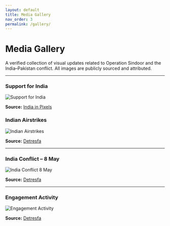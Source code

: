 ```yaml
---
layout: default
title: Media Gallery
nav_order: 3
permalink: /gallery/
---
```


# Media Gallery

A verified collection of visual updates related to Operation Sindoor and the India–Pakistan conflict. All images are publicly sourced and attributed.

---

### Support for India

![Support for India](https://github.com/probablyvivek/India-Briefs/blob/main/assets/Images/support-iip.png?raw=true)

**Source:** [India in Pixels](https://x.com/indiainpixels/status/1920518858181386340/photo/1)

### Indian Airstrikes

![Indian Airstrikes](https://github.com/probablyvivek/India-Briefs/blob/main/assets/Images/indian-airstrikes.png?raw=true)

**Source:** [Detresfa](https://x.com/detresfa_/status/1920041879929852236/photo/1)

---

### India Conflict – 8 May

![India Conflict 8 May](https://github.com/probablyvivek/India-Briefs/blob/main/assets/Images/india-conflict-8-may.png?raw=true)

**Source:** [Detresfa](https://x.com/detresfa_/status/1920423612202254462/photo/1)

---

### Engagement Activity

![Engagement Activity](https://github.com/probablyvivek/India-Briefs/blob/main/assets/Images/engagement-activity.png?raw=true)

**Source:** [Detresfa](https://x.com/detresfa_/status/1920923690583175427/photo/1)

